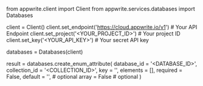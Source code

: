 from appwrite.client import Client
from appwrite.services.databases import Databases

client = Client()
client.set_endpoint('https://cloud.appwrite.io/v1') # Your API Endpoint
client.set_project('<YOUR_PROJECT_ID>') # Your project ID
client.set_key('<YOUR_API_KEY>') # Your secret API key

databases = Databases(client)

result = databases.create_enum_attribute(
    database_id = '<DATABASE_ID>',
    collection_id = '<COLLECTION_ID>',
    key = '',
    elements = [],
    required = False,
    default = '<DEFAULT>', # optional
    array = False # optional
)
